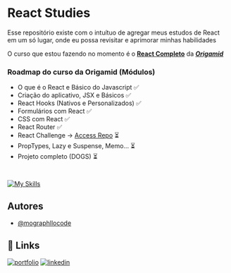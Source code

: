 # React Studies

Esse repositório existe com o intuítuo de agregar meus estudos de React em um só lugar, onde eu possa revisitar e aprimorar minhas habilidades

O curso que estou fazendo no momento é o [**React Completo**](https://www.origamid.com/curso/react-completo/) da [**_Origamid_**](https://origamid.com)

### Roadmap do curso da Origamid (Módulos)

- O que é o React e Básico do Javascript ✅
- Criação do aplicativo, JSX e Básicos ✅
- React Hooks (Nativos e Personalizados) ✅
- Formulários com React ✅
- CSS com React ✅
- React Router ✅
- React Challenge → [Access Repo](https://www.github.com/mographllocode) ⏳
- PropTypes, Lazy e Suspense, Memo... ⏳
- Projeto completo (DOGS) ⏳

#

[![My Skills](https://skills.thijs.gg/icons?i=js,react,nodejs)](https://skills.thijs.gg)

## Autores

- [@mographllocode](https://www.github.com/mographllocode)

## 🔗 Links

[![portfolio](https://img.shields.io/badge/my_portfolio-000?style=for-the-badge&logo=ko-fi&logoColor=white)](https://www.behance.net/mographllo)
[![linkedin](https://img.shields.io/badge/linkedin-0A66C2?style=for-the-badge&logo=linkedin&logoColor=white)](https://www.linkedin.com/in/mographllo/)
